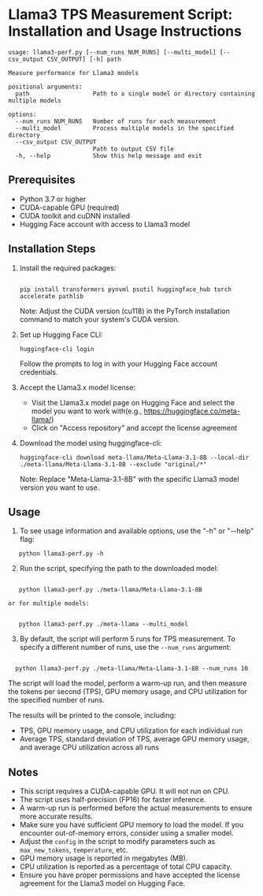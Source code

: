 # Llama3 TPS Measurement Script: Installation and Usage Instructions

```
usage: llama3-perf.py [--num_runs NUM_RUNS] [--multi_model] [--csv_output CSV_OUTPUT] [-h] path

Measure performance for Llama3 models

positional arguments:
  path                  Path to a single model or directory containing multiple models

options:
  --num_runs NUM_RUNS   Number of runs for each measurement
  --multi_model         Process multiple models in the specified directory
  --csv_output CSV_OUTPUT
                        Path to output CSV file
  -h, --help            Show this help message and exit
```

## Prerequisites

- Python 3.7 or higher
- CUDA-capable GPU (required)
- CUDA toolkit and cuDNN installed
- Hugging Face account with access to Llama3 model

## Installation Steps

1. Install the required packages:

   ```

   pip install transformers pynvml psutil huggingface_hub torch accelerate pathlib

   ```

   Note: Adjust the CUDA version (cu118) in the PyTorch installation command to match your system's CUDA version.
2. Set up Hugging Face CLI:

   ```
   huggingface-cli login
   ```

   Follow the prompts to log in with your Hugging Face account credentials.

3. Accept the Llama3.x model license:

   - Visit the Llama3.x model page on Hugging Face and select the model you want to work with(e.g., https://huggingface.co/meta-llama/)
   - Click on "Access repository" and accept the license agreement
4. Download the model using huggingface-cli:

   ```
   huggingface-cli download meta-llama/Meta-Llama-3.1-8B --local-dir ./meta-llama/Meta-Llama-3.1-8B --exclude "original/*"
   ```

   Note: Replace "Meta-Llama-3.1-8B" with the specific Llama3 model version you want to use.

## Usage

1. To see usage information and available options, use the "-h" or "--help" flag:

```
   python llama3-perf.py -h

```

2. Run the script, specifying the path to the downloaded model:

```

   python llama3-perf.py ./meta-llama/Meta-Llama-3.1-8B

```

    or for multiple models:

```

   python llama3-perf.py ./meta-llama --multi_model

```

3. By default, the script will perform 5 runs for TPS measurement. To specify a different number of runs, use the `--num_runs` argument:

```
   
  python llama3-perf.py ./meta-llama/Meta-Llama-3.1-8B --num_runs 10

```

The script will load the model, perform a warm-up run, and then measure the tokens per second (TPS), GPU memory usage, and CPU utilization for the specified number of runs.

The results will be printed to the console, including:

- TPS, GPU memory usage, and CPU utilization for each individual run
- Average TPS, standard deviation of TPS, average GPU memory usage, and average CPU utilization across all runs

## Notes

- This script requires a CUDA-capable GPU. It will not run on CPU.
- The script uses half-precision (FP16) for faster inference.
- A warm-up run is performed before the actual measurements to ensure more accurate results.
- Make sure you have sufficient GPU memory to load the model. If you encounter out-of-memory errors, consider using a smaller model.
- Adjust the `config` in the script to modify parameters such as `max_new_tokens`, `temperature`, etc.
- GPU memory usage is reported in megabytes (MB).
- CPU utilization is reported as a percentage of total CPU capacity.
- Ensure you have proper permissions and have accepted the license agreement for the Llama3 model on Hugging Face.
